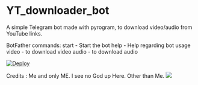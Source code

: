 # YT_downloader_bot

A simple Telegram bot made with pyrogram, to download video/audio from YouTube links.

BotFather commands:
start - Start the bot
help - Help regarding bot usage
video - <YouTube link> to download video
audio - <YouTube link> to download audio

[![Deploy](https://www.herokucdn.com/deploy/button.svg)](https://heroku.com/deploy=templet?https://github.com/kirodewal/ytdl)

Credits : Me and only ME. I see no God up Here. Other than Me. 
![](https://i.imgur.com/sUlocsy.png)
